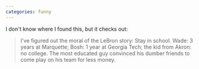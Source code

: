 ```yaml
---
categories: funny
---
```



I don't know where I found this, but it checks out:

> I've figured out the moral of the LeBron story: Stay in school. Wade: 3 years at Marquette; Bosh: 1 year at Georgia Tech; the kid from Akron: no college. The most educated guy convinced his dumber friends to come play on his team for less money.